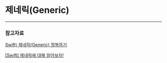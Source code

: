 # 제네릭(Generic)


---

### 참고자료

[Swift) 제네릭(Generic) 정복하기](https://babbab2.tistory.com/136)


[[Swift] 제네릭에 대해 알아보자!](https://velog.io/@zooneon/Swift-제네릭에-대해-알아보자)
